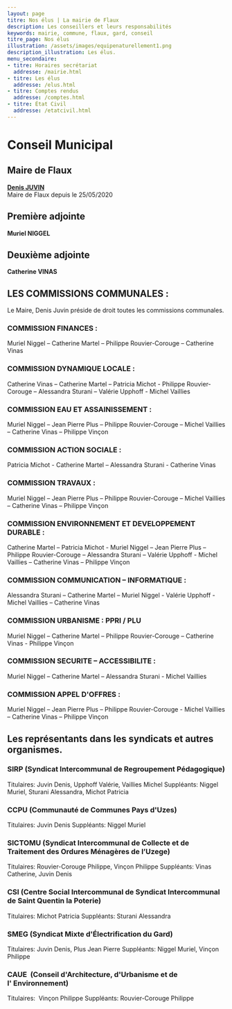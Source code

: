 ```yaml
---
layout: page
titre: Nos élus | La mairie de Flaux
description: Les conseillers et leurs responsabilités
keywords: mairie, commune, flaux, gard, conseil
titre_page: Nos élus
illustration: /assets/images/equipenaturellement1.png
description_illustration: Les élus.
menu_secondaire:
- titre: Horaires secrétariat
  addresse: /mairie.html
- titre: Les élus
  addresse: /elus.html
- titre: Comptes rendus
  addresse: /comptes.html
- titre: État Civil
  addresse: /etatcivil.html
---
```



# Conseil Municipal

## Maire de Flaux
<a href="/assets/flyer/affiche Denis 2-3-2_compressed.pdf">**Denis JUVIN**</a> <br/>
Maire de Flaux depuis le 25/05/2020<br/>

## Première adjointe
**Muriel NIGGEL**  <br/>

## Deuxième adjointe 
**Catherine VINAS** <br/>

## LES COMMISSIONS COMMUNALES :<br>
Le Maire, Denis Juvin préside de droit toutes les commissions communales. <br>

### COMMISSION FINANCES :<br>
Muriel Niggel – Catherine Martel – Philippe Rouvier-Corouge – Catherine Vinas <br>

### COMMISSION DYNAMIQUE LOCALE :<br>
Catherine Vinas – Catherine Martel – Patricia Michot - Philippe Rouvier-Corouge – Alessandra Sturani – Valérie Upphoff - Michel Vaillies<br>

### COMMISSION EAU ET ASSAINISSEMENT :<br>
Muriel Niggel – Jean Pierre Plus – Philippe Rouvier-Corouge – Michel Vaillies – Catherine Vinas – Philippe Vinçon <br>

### COMMISSION ACTION SOCIALE :<br>
Patricia Michot - Catherine Martel – Alessandra Sturani - Catherine Vinas<br>

### COMMISSION TRAVAUX :<br>
Muriel Niggel – Jean Pierre Plus – Philippe Rouvier-Corouge – Michel Vaillies – Catherine Vinas – Philippe Vinçon <br>

### COMMISSION ENVIRONNEMENT ET DEVELOPPEMENT DURABLE :<br>
 Catherine Martel – Patricia Michot - Muriel Niggel – Jean Pierre Plus – Philippe Rouvier-Corouge – Alessandra Sturani – Valérie Upphoff - Michel Vaillies – Catherine Vinas – Philippe Vinçon <br>
 
### COMMISSION COMMUNICATION – INFORMATIQUE :<br>
Alessandra Sturani – Catherine Martel – Muriel Niggel - Valérie Upphoff - Michel Vaillies –
Catherine Vinas<br>

### COMMISSION URBANISME : PPRI / PLU <br>
Muriel Niggel – Catherine Martel – Philippe Rouvier-Corouge – Catherine Vinas - Philippe Vinçon<br>

### COMMISSION SECURITE – ACCESSIBILITE :<br>
Muriel Niggel – Catherine Martel – Alessandra Sturani - Michel Vaillies <br>

### COMMISSION APPEL D'OFFRES :<br>
Muriel Niggel – Jean Pierre Plus – Philippe Rouvier-Corouge - Michel Vaillies – Catherine Vinas – Philippe Vinçon <br>


## Les représentants dans les syndicats et autres organismes.

### SIRP (Syndicat Intercommunal de Regroupement Pédagogique)
Titulaires: Juvin Denis, Upphoff Valérie, Vaillies Michel
Suppléants: Niggel Muriel, Sturani Alessandra, Michot Patricia

### CCPU (Communauté de Communes Pays d'Uzes)
Titulaires: Juvin Denis
Suppléants: Niggel Muriel

### SICTOMU (Syndicat Intercommunal de Collecte et de Traitement des Ordures Ménagères de l’Uzege)
Titulaires: Rouvier-Corouge Philippe, Vinçon Philippe
Suppléants: Vinas Catherine, Juvin Denis

### CSI (Centre Social Intercommunal de Syndicat Intercommunal de Saint Quentin la Poterie)
Titulaires: Michot Patricia
Suppléants: Sturani Alessandra

### SMEG (Syndicat Mixte d'Électrification du Gard)
Titulaires: Juvin Denis, Plus Jean Pierre
Suppléants: Niggel Muriel, Vinçon Philippe

### CAUE  (Conseil d'Architecture, d'Urbanisme et de l' Environnement)
Titulaires:  Vinçon Philippe
Suppléants: Rouvier-Corouge Philippe


